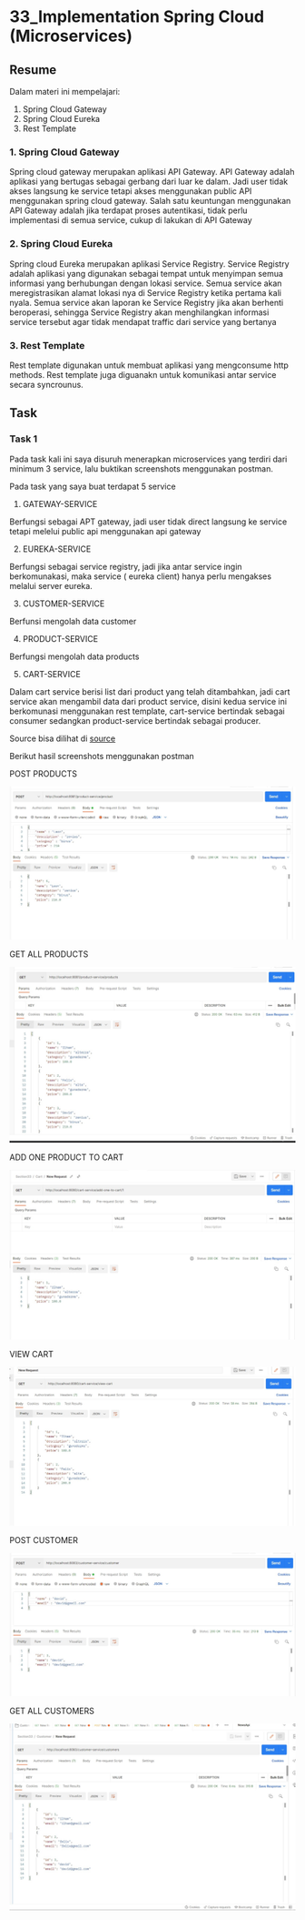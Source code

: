 # 33_Implementation Spring Cloud (Microservices)

## Resume
Dalam materi ini mempelajari:
1. Spring Cloud Gateway
2. Spring Cloud Eureka
3. Rest Template

### 1. Spring Cloud Gateway
Spring cloud gateway merupakan aplikasi API Gateway. API Gateway adalah aplikasi yang bertugas sebagai gerbang dari luar ke dalam. Jadi user tidak akses langsung ke service tetapi akses menggunakan public API menggunakan spring cloud gateway. Salah satu keuntungan menggunakan API Gateway adalah jika terdapat proses autentikasi, tidak perlu implementasi di semua service, cukup di lakukan di API Gateway

### 2. Spring Cloud Eureka
Spring cloud Eureka merupakan aplikasi Service Registry. Service Registry  adalah aplikasi yang digunakan sebagai tempat untuk menyimpan semua informasi yang berhubungan dengan lokasi service. Semua service akan meregistrasikan alamat lokasi nya di Service Registry  ketika pertama kali nyala. Semua service akan laporan ke Service Registry  jika akan berhenti beroperasi, sehingga Service Registry  akan menghilangkan informasi service tersebut agar tidak mendapat traffic dari service yang bertanya

### 3. Rest Template

Rest template digunakan untuk membuat aplikasi yang mengconsume http methods. Rest template juga diguanakn untuk komunikasi antar service secara syncrounus.


## Task

### Task 1

Pada task kali ini saya disuruh menerapkan microservices yang terdiri dari minimum 3 service, lalu buktikan screenshots menggunakan postman.

Pada task yang saya buat terdapat 5 service

1. GATEWAY-SERVICE

Berfungsi sebagai APT gateway, jadi user tidak direct langsung ke service tetapi melelui public api menggunakan api gateway

2. EUREKA-SERVICE

Berfungsi sebagai service registry, jadi jika antar service ingin berkomunakasi, maka service ( eureka client) hanya perlu mengakses melalui server eureka.

3. CUSTOMER-SERVICE

Berfunsi mengolah data customer

4. PRODUCT-SERVICE

Berfungsi mengolah data products

5. CART-SERVICE

Dalam cart service berisi list dari product yang telah ditambahkan, jadi cart service akan mengambil data dari product service, disini kedua service ini berkomunasi menggunakan rest template, cart-service bertindak sebagai consumer sedangkan product-service bertindak sebagai producer.

Source bisa dilihat di [source](./praktikum/Ilham)

Berikut hasil screenshots menggunakan postman

POST PRODUCTS

![output](./screenshots/postProduct.jpg)

GET ALL PRODUCTS

![output](./screenshots/getAllProducts.jpg)

ADD ONE PRODUCT TO CART

![output](./screenshots/addOneProductToCart.jpg)

VIEW CART

![output](./screenshots/viewAllCart.jpg)

POST CUSTOMER

![output](./screenshots/post_customer.jpg)

GET ALL CUSTOMERS

![output](./screenshots/getAll_customer.jpg)
















